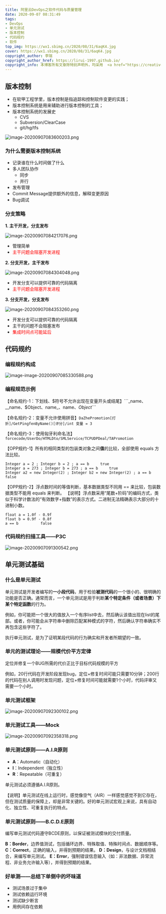 ```yaml
---
title: 阿里云DevOps之软件代码与质量管理
date: 2020-09-07 08:31:49
tags:
- DevOps
- 单元测试
- 版本控制
- 代码规约
- 软件
top_img: https://wx1.sbimg.cn/2020/08/31/6aqK4.jpg
cover: https://wx1.sbimg.cn/2020/08/31/6aqK4.jpg
copyright_author: 李瑞
copyright_author_href: https://lirui-1997.github.io/
copyright_info: 本博客所有文章除特别声明外，均采用  <a href="https://creativecommons.org/licenses/by-nc-sa/4.0/">CC BY-NC-SA 4.0 </a> 许可协议。转载请注明出处！
---
```


## 版本控制

- 在软甲工程学里，版本控制是指追踪和控制软件变更的实践；
- 版本控制系统是用来辅助进行版本控制的工具；
- 版本控制系统的发展史
	- CVS
	- Subversion/ClearCase
	- git/hg/tfs

![image-20200907083600203.png](https://cdn.jsdelivr.net/gh/LiRui-1997/hexo/image/软件代码与质量管理/image-20200907083600203.png)

### 为什么需要版本控制系统

- 记录谁在什么时间做了什么
- 多人团队协作
	- 同步
	- 并行
- 发布管理
- Commit Message提供额外的信息，解释变更原因
- Bug调试

### 分支策略

**1. 主干开发，分支发布**

![image-20200907084217076.png](https://cdn.jsdelivr.net/gh/LiRui-1997/hexo/image/软件代码与质量管理/image-20200907084217076.png)

- 管理简单
- <span style='color:red;background:背景颜色;font-size:文字大小;font-family:字体;'>主干问题会阻塞开发进程</span>

**2. 分支开发，主干发布**

![image-20200907084304048.png](https://cdn.jsdelivr.net/gh/LiRui-1997/hexo/image/软件代码与质量管理/image-20200907084304048.png)

- 开发分支可以提供可靠的代码隔离
- <span style='color:red;background:背景颜色;font-size:文字大小;font-family:字体;'>主干问题会阻塞开发进程</span>

**3. 分支开发，分支发布**

![image-20200907084353260.png](https://cdn.jsdelivr.net/gh/LiRui-1997/hexo/image/软件代码与质量管理/image-20200907084353260.png)

- 开发分支可以提供可靠的代码隔离
- 主干的问题不会阻塞发布
- <span style='color:red;background:背景颜色;font-size:文字大小;font-family:字体;'>集成时间点可能延后</span>

## 代码规约

### 编程规约构成

![image-image-20200907085330588.png](https://cdn.jsdelivr.net/gh/LiRui-1997/hexo/image/软件代码与质量管理/image-20200907085330588.png)

### 编程规范示例

【命名规约-1：下划线、$符号不允许出现在变量开头或结尾】```_name、__name、$Object、name_、name$、Object$```

【命名规约-2：变量不允许使用拼音】```DaZhePromotion[打折]/GetPingfenByName()[评分]/int 变量 = 3```

【命名规约-3：使用匈牙利命名法】```forcecode/UserDo/HTMLDto/SMLService/TCPUDPDeal/TAPromotion```

【OPP规约-1】所有的相同类型的包装类对象之间**值**的比较，全部使用 equals 方法比较。
```
Integer a = 2 ; Integer b = 2 ; a == b     true
Integer a = 273 ; Integer b = 273 ; a == b     true
Integer a2 = new Integer(2) ; Integer b2 = new Integer(2) ; a == b false
```

【OPP规约-2】浮点数时间的等值判断，基本数据类型不同用 == 来比较，包装数据类型不能用 equals 来判断。
【说明】浮点数采用“尾数+阶码”的编码方式，类似于科学计数法的“有效数字+指数”的表示方式。二进制无法精确表示大部分的十进制小数。

```
float a = 1.0f - 0.9f
float b = 0.9f - 0.8f
a == b          false
```

### 代码规约扫描工具——P3C

![image-20200907091300542.png](https://cdn.jsdelivr.net/gh/LiRui-1997/hexo/image/软件代码与质量管理/image-20200907091300542.png)

## 单元测试基础

### 什么是单元测试

单元测试是开发者编写的**一小段代码**，用于检验**被测代码**的一个很小的、很明确的功能是否正确。通常而言，一个单元测试是用于判断**某个特定条件（或者场景）**下某个**特定函数**的行为。

例如，你可能把一个很大的值放入一个有序list中去，然后确认该值出现在list的尾部。或者，你可能会从字符串中删除匹配某种模式的字符，然后确认字符串确实不再包含这些字符了。

执行单元测试，是为了证明某段代码的行为确实和开发者所期望的一致。

### 单元的测试理论——规模代价平方定律

定位并修复一个BUG所需的代价正比于目标代码规模的平方

例如，20行代码在开发阶段发现bug，定位+修复时间可能只需要10分钟；200行的代码在别人调用时发现问题，定位+修复时间可能就需要1个小时，代码评审又需要一个小时。

### 单元测试框架

![image-20200907092300102.png](https://cdn.jsdelivr.net/gh/LiRui-1997/hexo/image/软件代码与质量管理/image-20200907092300102.png)

### 单元测试工具——Mock

![image-20200907092358318.png](https://cdn.jsdelivr.net/gh/LiRui-1997/hexo/image/软件代码与质量管理/image-20200907092358318.png)

### 单元测试原则——A.I.R原则

- **A**：Automatic（自动化）
- **I**：Independent（独立性）
- **R**：Repeatable（可重复）

单元测试必须遵循A.I.R原则。

【说明】单元测试在线上运行时，感觉像空气（AIR）一样感觉感觉不到它存在，但在测试质量的保障上，却是非常关键的。好的单元测试宏观上来说，具有自动化、独立性、可重复执行的特点。

### 单元测试原则——B.C.D.E原则

编写单元测试代码遵守BCDE原则，以保证被测试模块的交付质量。

**B：Border**，边界值测试，包括循环边界、特殊取值、特殊时间点、数据顺序等。
**C：Correct**，正确的输入，并得到预期的结果。
**D：Design**，与设计文档相结合，来编写单元测试。
**E：Error**，强制错误信息输入（如：非法数据、异常流程、非业务允许输入等），并得到预期的结果。

### 好单测——总结下单侧中的坏味道

- 测试场景过于集中
- 测试依赖运行环境
- 测试缺少断言
- 用例间存在依赖














